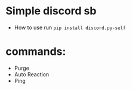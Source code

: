 # Simple discord sb
- How to use 
run ``` pip install discord.py-self ```
# commands:
- Purge
- Auto Reaction
- Ping 
